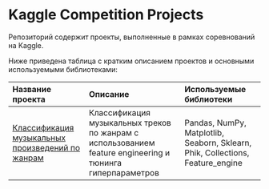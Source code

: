 # Kaggle Competition Projects

Репозиторий содержит проекты, выполненные в рамках соревнований на Kaggle.

Ниже приведена таблица с кратким описанием проектов и основными используемыми библиотеками:

| Название проекта | Описание | Используемые библиотеки | 
| :---------------------- | :---------------------- | :---------------------- |
| [Классификация музыкальных произведений по жанрам](https://github.com/elenadigital/Kaggle_Competitions/blob/main/Kaggle_Competition_Music_Genre_Prediction_Feature_engineering/Kaggle%20Competition_Music%20Genre%20Prediction_Feature%20engineering.ipynb) | Классификация музыкальных треков по жанрам с использованием feature engineering и тюнинга гиперпараметров| Pandas, NumPy, Matplotlib, Seaborn, Sklearn, Phik, Сollections, Feature_engine |













